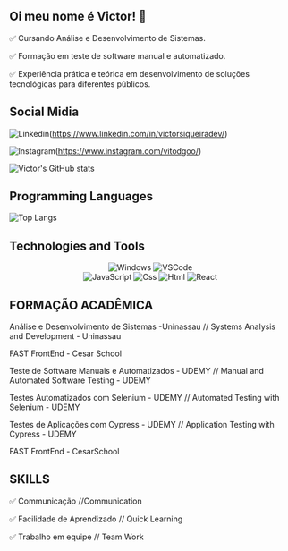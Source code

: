 ## Oi meu nome é Victor! 👋

✅ Cursando Análise e Desenvolvimento de Sistemas.

✅ Formação em teste de software manual e automatizado.

✅ Experiência prática e teórica em desenvolvimento de soluções tecnológicas para diferentes públicos.


## Social Midia 

![Linkedin](https://img.shields.io/badge/LinkedIn-0077B5?style=for-the-badge&logo=linkedin&logoColor=white)(https://www.linkedin.com/in/victorsiqueiradev/)

![Instagram](https://img.shields.io/badge/Instagram-FF0000?style=for-the-badge&logo=instagram&logoColor=pink)(https://www.instagram.com/vitodgoo/)



![Victor's GitHub stats](https://github-readme-stats.vercel.app/api?username=victorsiqueiraDev&show_icons=true&theme=transparent)

## Programming Languages

![Top Langs](https://github-readme-stats.vercel.app/api/top-langs/?username=victorsiqueiraDev&langs_count=8&theme=dark)

## Technologies and Tools

<div align="center">

<img alt="Windows" src="https://img.shields.io/badge/Windows-0078D6?style=for-the-badge&logo=windows&logoColor=white" />


<img alt="VSCode" src="https://img.shields.io/badge/Visual_Studio_Code-0078D4?style=for-the-badge&logo=visual%20studio%20code&logoColor=white" />

<br>


<img alt="JavaScript" src="https://shields.io/badge/JavaScript-F7DF1E?logo=JavaScript&logoColor=000&style=flat-square" />

<img alt="Css" src="https://img.shields.io/badge/CSS-239120?&style=for-the-badge&logo=css3&logoColor=white" />

<img alt="Html" src="https://shields.io/badge/HTML-★★★★★-f06529?logo=html5&logoColor=white&labelColor=f06529" />

<img alt="React" src="https://shields.io/badge/react-black?logo=react&style=for-the-badge" />

<br>


</div>



## FORMAÇÃO ACADÊMICA 

Análise e Desenvolvimento de Sistemas -Uninassau // Systems Analysis and Development - Uninassau

FAST FrontEnd - Cesar School 

Teste de Software Manuais e Automatizados - UDEMY // Manual and Automated Software Testing - UDEMY

Testes Automatizados com Selenium - UDEMY // Automated Testing with Selenium - UDEMY

Testes de Aplicações com Cypress - UDEMY // Application Testing with Cypress - UDEMY

FAST FrontEnd - CesarSchool 



## SKILLS

✅ Communicação //Communication

✅ Facilidade de Aprendizado // Quick Learning

✅ Trabalho em equipe // Team Work

